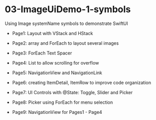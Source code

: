 # 03-ImageUiDemo-1-symbols

Using Image systemName symbols to demonstrate SwiftUI

- Page1: Layout with VStack and HStack

- Page2: array and ForEach to layout several images

- Page3: ForEach Text Spacer

- Page4: List to allow scrolling for overflow

- Page5: NavigationView and NavigationLink

- Page6: creating ItemDetail, ItemRow to improve code organization

- Page7: UI Controls with @State: Toggle, Slider and Picker

- Page8: Picker using ForEach for menu selection

- Page9: NavigationView for Pages1 - Page4

